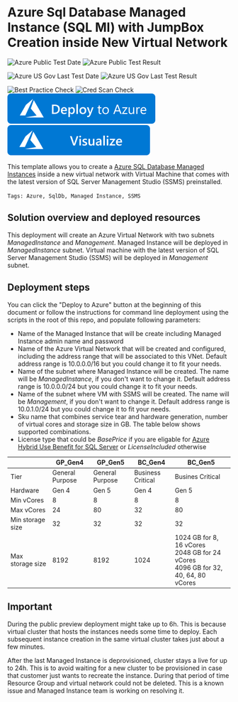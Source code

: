 # Azure Sql Database Managed Instance (SQL MI) with JumpBox Creation inside New Virtual Network

![Azure Public Test Date](https://azurequickstartsservice.blob.core.windows.net/badges/201-sqlmi-new-vnet-w-jumpbox/PublicLastTestDate.svg)
![Azure Public Test Result](https://azurequickstartsservice.blob.core.windows.net/badges/201-sqlmi-new-vnet-w-jumpbox/PublicDeployment.svg)

![Azure US Gov Last Test Date](https://azurequickstartsservice.blob.core.windows.net/badges/201-sqlmi-new-vnet-w-jumpbox/FairfaxLastTestDate.svg)
![Azure US Gov Last Test Result](https://azurequickstartsservice.blob.core.windows.net/badges/201-sqlmi-new-vnet-w-jumpbox/FairfaxDeployment.svg)

![Best Practice Check](https://azurequickstartsservice.blob.core.windows.net/badges/201-sqlmi-new-vnet-w-jumpbox/BestPracticeResult.svg)
![Cred Scan Check](https://azurequickstartsservice.blob.core.windows.net/badges/201-sqlmi-new-vnet-w-jumpbox/CredScanResult.svg)
[![Deploy To Azure](https://raw.githubusercontent.com/Azure/azure-quickstart-templates/master/1-CONTRIBUTION-GUIDE/images/deploytoazure.svg?sanitize=true)](https://portal.azure.com/#create/Microsoft.Template/uri/https%3A%2F%2Fraw.githubusercontent.com%2FAzure%2Fazure-quickstart-templates%2Fmaster%2F201-sqlmi-new-vnet-w-jumpbox%2Fazuredeploy.json)
[![Visualize](https://raw.githubusercontent.com/Azure/azure-quickstart-templates/master/1-CONTRIBUTION-GUIDE/images/visualizebutton.svg?sanitize=true)](http://armviz.io/#/?load=https%3A%2F%2Fraw.githubusercontent.com%2FAzure%2Fazure-quickstart-templates%2Fmaster%2F201-sqlmi-new-vnet-w-jumpbox%2Fazuredeploy.json)

This template allows you to create a
[Azure SQL Database Managed Instances](https://docs.microsoft.com/en-us/azure/sql-database/sql-database-managed-instance)
inside a new virtual network with Virtual Machine that comes with the latest
version of SQL Server Management Studio (SSMS) preinstalled.

`Tags: Azure, SqlDb, Managed Instance, SSMS`

## Solution overview and deployed resources

This deployment will create an Azure Virtual Network with two subnets
_ManagedInstance_ and _Management_. Managed Instance will be deployed in
_ManagedInstance_ subnet. Virtual machine with the latest version of SQL Server
Management Studio (SSMS) will be deployed in _Management_ subnet.

## Deployment steps

You can click the "Deploy to Azure" button at the beginning of this document or
follow the instructions for command line deployment using the scripts in the
root of this repo, and populate following parameters:

- Name of the Managed Instance that will be create including Managed Instance
  admin name and password
- Name of the Azure Virtual Network that will be created and configured,
  including the address range that will be associated to this VNet. Default
  address range is 10.0.0.0/16 but you could change it to fit your needs.
- Name of the subnet where Managed Instance will be created. The name will be
  _ManagedInstance_, if you don't want to change it. Default address range is
  10.0.0.0/24 but you could change it to fit your needs.
- Name of the subnet where VM with SSMS will be created. The name will be
  _Management_, if you don't want to change it. Default address range is
  10.0.1.0/24 but you could change it to fit your needs.
- Sku name that combines service tear and hardware generation, number of virtual
  cores and storage size in GB. The table below shows supported combinations.
- License type that could be _BasePrice_ if you are eligable for
  [Azure Hybrid Use Benefit for SQL Server](https://azure.microsoft.com/en-us/pricing/hybrid-benefit/)
  or _LicenseIncluded_ otherwise

|                  | GP_Gen4         | GP_Gen5         | BC_Gen4           | BC_Gen5                                                                                  |
| ---------------- | --------------- | --------------- | ----------------- | ---------------------------------------------------------------------------------------- |
| Tier             | General Purpose | General Purpose | Business Critical | Busines Critical                                                                         |
| Hardware         | Gen 4           | Gen 5           | Gen 4             | Gen 5                                                                                    |
| Min vCores       | 8               | 8               | 8                 | 8                                                                                        |
| Max vCores       | 24              | 80              | 32                | 80                                                                                       |
| Min storage size | 32              | 32              | 32                | 32                                                                                       |
| Max storage size | 8192            | 8192            | 1024              | 1024 GB for 8, 16 vCores<br/>2048 GB for 24 vCores<br/>4096 GB for 32, 40, 64, 80 vCores |

## Important

During the public preview deployment might take up to 6h. This is because
virtual cluster that hosts the instances needs some time to deploy. Each
subsequent instance creation in the same virtual cluster takes just about a few
minutes.

After the last Managed Instance is deprovisioned, cluster stays a live for up to
24h. This is to avoid waiting for a new cluster to be provisioned in case that
customer just wants to recreate the instance. During that period of time
Resource Group and virtual network could not be deleted. This is a known issue
and Managed Instance team is working on resolving it.
